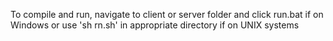 To compile and run, navigate to client or server folder and click run.bat if on Windows or use 'sh rn.sh' in appropriate directory if on UNIX systems